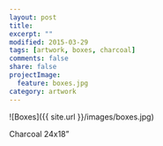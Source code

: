 ```yaml
---
layout: post
title: 
excerpt: ""
modified: 2015-03-29
tags: [artwork, boxes, charcoal]
comments: false
share: false
projectImage:
  feature: boxes.jpg
category: artwork
---
```


![Boxes]({{ site.url }}/images/boxes.jpg)

Charcoal 24x18”
